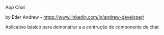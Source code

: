 App Chat

by Eder Andrew - https://www.linkedin.com/in/andrew-developer/

Aplicativo básico para demonstrar a a contrução de componente de chat